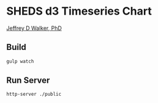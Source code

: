 SHEDS d3 Timeseries Chart
=========================

[Jeffrey D Walker, PhD](http://walkerjeff.com)

## Build

```sh
gulp watch
```

## Run Server

```sh
http-server ./public
```